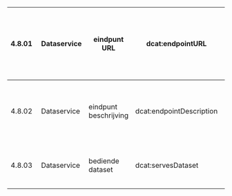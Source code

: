 | 4.8.01  | Dataservice | eindpunt URL          | dcat:endpointURL         | rdfs:Resource | 1..* | Verplicht  | de locatie of het endpoint van de webservice (a Web-resolvable IRI)               |
|---------|-------------|-----------------------|--------------------------|---------------|------|------------|-----------------------------------------------------------------------------------|
| 4.8.02  | Dataservice | eindpunt beschrijving | dcat:endpointDescription | xsd:string    | 0..1 | Verplicht  | de services die via het endpoint beschikbaar zijn, incl. parameters en functies.  |
| 4.8.03  | Dataservice | bediende dataset      | dcat:servesDataset       | dcat:Dataset  | 0..* | Aanbevolen | de dataset die dit endpoint beschikbaar stelt.                                    |
